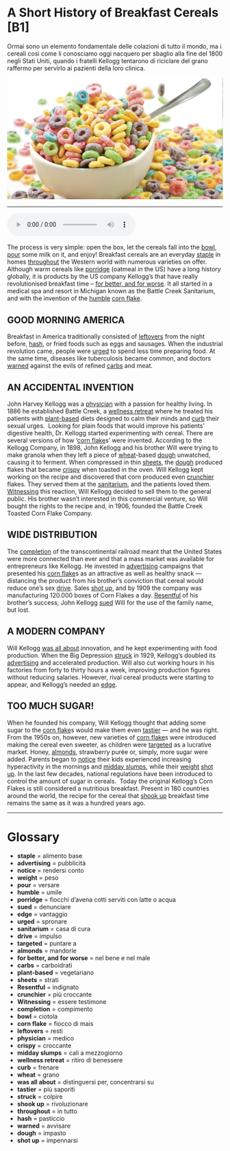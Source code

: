 # A Short History of Breakfast Cereals   [B1]

Ormai sono un elemento fondamentale delle colazioni di tutto il mondo, ma i cereali così come li conosciamo oggi nacquero per sbaglio alla fine del 1800 negli Stati Uniti, quando i fratelli Kellogg tentarono di riciclare del grano raffermo per servirlo ai pazienti della loro clinica.

![](A%20Short%20History%20of%20Breakfast%20Cereals.jpg)

--------------

<div>
<audio controls autoplay>
    <source src="https://raw.githubusercontent.com/dartie/speakup/main/2022-10/A%20Short%20History%20of%20Breakfast%20Cereals.mp3" type="audio/mpeg">
</audio>
</div>


The process is very simple: open the box, let the cereals fall into the [bowl](## "ciotola"), [pour](## "versare") some milk on it, and enjoy! Breakfast cereals are an everyday [staple](## "alimento base") in homes [throughout](## "in tutto") the Western world with numerous varieties on offer. Although warm cereals like [porridge](## "fiocchi d’avena cotti serviti con latte o acqua") (oatmeal in the US) have a long history globally, it is products by the US company Kellogg’s that have really revolutionised breakfast time – [for better, and for worse](## "nel bene e nel male"). It all started in a medical spa and resort in Michigan known as the Battle Creek Sanitarium, and with the invention of the [humble](## "umile") [corn flake](## "fiocco di mais").

## GOOD MORNING AMERICA
Breakfast in America traditionally consisted of [leftovers](## "resti") from the night before, [hash](## "pasticcio"), or fried foods such as eggs and sausages. When the industrial revolution came, people were [urged](## "spronare") to spend less time preparing food. At the same time, diseases like tuberculosis became common, and doctors [warned](## "avvisare") against the evils of refined [carbs](## "carboidrati") and meat. 

## AN ACCIDENTAL INVENTION
John Harvey Kellogg was a [physician](## "medico") with a passion for healthy living. In 1886 he established Battle Creek, a [wellness retreat](## "ritiro di benessere") where he treated his patients with [plant-based](## "vegetariano") diets designed to calm their minds and [curb](## "frenare") their sexual urges. 
Looking for plain foods that would improve his patients’ digestive health, Dr. Kellogg started experimenting with cereal. There are several versions of how ‘[corn flake](## "fiocco di mais")s’ were invented. According to the Kellogg Company, in 1898, John Kellogg and his brother Will were trying to make granola when they left a piece of [wheat](## "grano")-based [dough](## "impasto") unwatched, causing it to ferment. When compressed in thin [sheets](## "strati"), the [dough](## "impasto") produced flakes that became [crispy](## "croccante") when toasted in the oven. Will Kellogg kept working on the recipe and discovered that corn produced even [crunchier](## "più croccante") flakes. They served them at the [sanitarium](## "casa di cura"), and the patients loved them. [Witnessing](## "essere testimone") this reaction, Will Kellogg decided to sell them to the general public. His brother wasn’t interested in this commercial venture, so Will bought the rights to the recipe and, in 1906, founded the Battle Creek Toasted Corn Flake Company.

## WIDE DISTRIBUTION
The [completion](## "compimento") of the transcontinental railroad meant that the United States were more connected than ever and that a mass market was available for entrepreneurs like Kellogg. He invested in [advertising](## "pubblicità") campaigns that presented his [corn flake](## "fiocco di mais")s as an attractive as well as healthy snack — distancing the product from his brother’s conviction that cereal would reduce one’s sex [drive](## "impulso"). Sales [shot up](## "impennarsi"), and by 1909 the company was manufacturing 120.000 boxes of Corn Flakes a day. [Resentful](## "indignato") of his brother’s success, John Kellogg [sued](## "denunciare") Will for the use of the family name, but lost.

## A MODERN COMPANY
Will Kellogg [was all about](## "distinguersi per, concentrarsi su") innovation, and he kept experimenting with food production. When the Big Depression [struck](## "colpire") in 1929, Kellogg’s doubled its [advertising](## "pubblicità") and accelerated production. Will also cut working hours in his factories from forty to thirty hours a week, improving production figures without reducing salaries. However, rival cereal products were starting to appear, and Kellogg’s needed an [edge](## "vantaggio").

## TOO MUCH SUGAR!
When he founded his company, Will Kellogg thought that adding some sugar to the [corn flake](## "fiocco di mais")s would make them even [tastier](## "più saporiti") — and he was right. From the 1950s on, however, new varieties of [corn flake](## "fiocco di mais")s were introduced making the cereal even sweeter, as children were [targeted](## "puntare a") as a lucrative market. Honey, [almonds](## "mandorle"), strawberry purée or, simply, more sugar were added. Parents began to [notice](## "rendersi conto") their kids experienced increasing hyperactivity in the mornings and [midday slumps](## "cali a mezzogiorno"), while their [weight](## "peso") [shot up](## "impennarsi"). In the last few decades, national regulations have been introduced to control the amount of sugar in cereals. 
Today the original Kellogg’s Corn Flakes is still considered a nutritious breakfast. Present in 180 countries around the world, the recipe for the cereal that [shook up](## "rivoluzionare") breakfast time remains the same as it was a hundred years ago.

--------------

<div style = "display:block; clear:both; page-break-after:always;"></div>

# Glossary
* **staple** = alimento base
* **advertising** = pubblicità
* **notice** = rendersi conto
* **weight** = peso
* **pour** = versare
* **humble** = umile
* **porridge** = fiocchi d’avena cotti serviti con latte o acqua
* **sued** = denunciare
* **edge** = vantaggio
* **urged** = spronare
* **sanitarium** = casa di cura
* **drive** = impulso
* **targeted** = puntare a
* **almonds** = mandorle
* **for better, and for worse** = nel bene e nel male
* **carbs** = carboidrati
* **plant-based** = vegetariano
* **sheets** = strati
* **Resentful** = indignato
* **crunchier** = più croccante
* **Witnessing** = essere testimone
* **completion** = compimento
* **bowl** = ciotola
* **corn flake** = fiocco di mais
* **leftovers** = resti
* **physician** = medico
* **crispy** = croccante
* **midday slumps** = cali a mezzogiorno
* **wellness retreat** = ritiro di benessere
* **curb** = frenare
* **wheat** = grano
* **was all about** = distinguersi per, concentrarsi su
* **tastier** = più saporiti
* **struck** = colpire
* **shook up** = rivoluzionare
* **throughout** = in tutto
* **hash** = pasticcio
* **warned** = avvisare
* **dough** = impasto
* **shot up** = impennarsi
